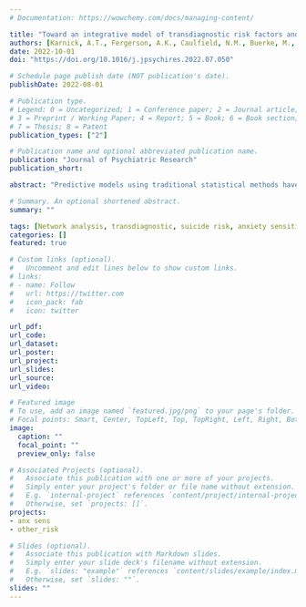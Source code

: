 ```yaml
---
# Documentation: https://wowchemy.com/docs/managing-content/

title: "Toward an integrative model of transdiagnostic risk factors and suicide: A network comparison of psychiatric outpatients"
authors: [Karnick, A.T., Fergerson, A.K., Caulfield, N.M., Buerke, M., Albanese, B.J., Schmidt, N.B., Capron, D.W.]
date: 2022-10-01
doi: "https://doi.org/10.1016/j.jpsychires.2022.07.050"

# Schedule page publish date (NOT publication's date).
publishDate: 2022-08-01

# Publication type.
# Legend: 0 = Uncategorized; 1 = Conference paper; 2 = Journal article;
# 3 = Preprint / Working Paper; 4 = Report; 5 = Book; 6 = Book section;
# 7 = Thesis; 8 = Patent
publication_types: ["2"]

# Publication name and optional abbreviated publication name.
publication: "Journal of Psychiatric Research"
publication_short:

abstract: "Predictive models using traditional statistical methods have largely failed to describe suicide etiology. Network theory, which conceptualizes factors as mutually interacting, reinforcing elements of a complex outcome, can model relationships between transdiagnostic and neurocognitive vulnerability factors. The present study used a network approach to produce an atheoretical model of psychological factors and their interrelationships within a population of ideators and non-ideators. We developed two network models (i.e., suicidal ideators and psychiatric controls) describing the relationships between a diverse set of risk factors and symptom measures for a population of psychiatric outpatients. We compared networks using three measures of network structure (i.e., network structure invariance, global strength invariance, edge invariance) and described the differences. Network structures for ideators (N = 229) and non-ideators (N = 454) were stable and accurate. In non-ideators, cognitive-affective depression symptoms (Expected Influence [EI]: 2.06), trauma avoidance (EI: 1.08), and negative affect (EI: 0.81) were most influential to the psychological network. In ideators, cognitive-affective depression symptoms (EI: 1.77), intolerance of uncertainty-negative self-referent implications (EI: 1.29), and negative affect (EI: 1.19) were most influential. Invariance testing did not indicate significant differences in overall network structure between ideators and non-ideators (p = .111), but did indicate significant differences in node strength (p = .013). Significant differences in node EI were detected for intolerance of uncertainty-negative self-referent implications, anxiety sensitivity physical concerns, thwarted belongingness, worry, and negative affect. These findings indicated differences in network structures for suicidal psychiatric outpatients and provide crucial directions for future research on therapeutic targets for suicidal thoughts and behaviors."

# Summary. An optional shortened abstract.
summary: ""

tags: [Network analysis, transdiagnostic, suicide risk, anxiety sensitivity, Interpersonal Theory of Suicide]
categories: []
featured: true

# Custom links (optional).
#   Uncomment and edit lines below to show custom links.
# links:
# - name: Follow
#   url: https://twitter.com
#   icon_pack: fab
#   icon: twitter

url_pdf: 
url_code:
url_dataset:
url_poster:
url_project:
url_slides:
url_source:
url_video:

# Featured image
# To use, add an image named `featured.jpg/png` to your page's folder. 
# Focal points: Smart, Center, TopLeft, Top, TopRight, Left, Right, BottomLeft, Bottom, BottomRight.
image:
  caption: ""
  focal_point: ""
  preview_only: false

# Associated Projects (optional).
#   Associate this publication with one or more of your projects.
#   Simply enter your project's folder or file name without extension.
#   E.g. `internal-project` references `content/project/internal-project/index.md`.
#   Otherwise, set `projects: []`.
projects:
- anx sens
- other_risk

# Slides (optional).
#   Associate this publication with Markdown slides.
#   Simply enter your slide deck's filename without extension.
#   E.g. `slides: "example"` references `content/slides/example/index.md`.
#   Otherwise, set `slides: ""`.
slides: ""
---
```


